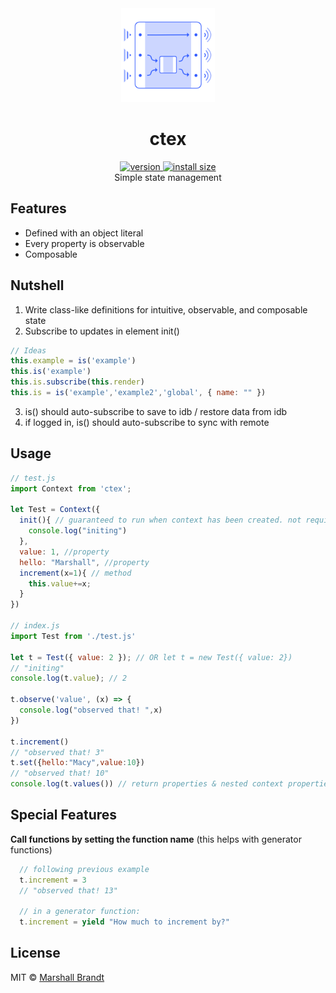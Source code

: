 <div align="center">
  <img src="https://github.com/marshallcb/ctex/raw/main/ctex.png" alt="ctex" width="150" />
</div>

<h1 align="center">ctex</h1>
<div align="center">
  <a href="https://npmjs.org/package/ctex">
    <img src="https://badgen.now.sh/npm/v/ctex" alt="version" />
  </a>
  <a href="https://bundlephobia.com/result?p=ctex">
    <img src="https://img.badgesize.io/MarshallCB/ctex/main/min.js?compression=brotli" alt="install size" />
  </a>
</div>

<div align="center">Simple state management</div>

## Features
- Defined with an object literal
- Every property is observable
- Composable

## Nutshell
1. Write class-like definitions for intuitive, observable, and composable state
2. Subscribe to updates in element init() 
```js
// Ideas
this.example = is('example')
this.is('example')
this.is.subscribe(this.render)
this.is = is('example','example2','global', { name: "" })
```
3. is() should auto-subscribe to save to idb / restore data from idb
4. if logged in, is() should auto-subscribe to sync with remote

## Usage
```js
// test.js
import Context from 'ctex';

let Test = Context({
  init(){ // guaranteed to run when context has been created. not required
    console.log("initing")
  },
  value: 1, //property
  hello: "Marshall", //property
  increment(x=1){ // method
    this.value+=x;
  }
})

// index.js
import Test from './test.js'

let t = Test({ value: 2 }); // OR let t = new Test({ value: 2})
// "initing"
console.log(t.value); // 2

t.observe('value', (x) => {
  console.log("observed that! ",x)
})

t.increment()
// "observed that! 3"
t.set({hello:"Macy",value:10})
// "observed that! 10"
console.log(t.values()) // return properties & nested context properties in object form
```

## Special Features

**Call functions by setting the function name**
(this helps with generator functions)
```js
  // following previous example
  t.increment = 3
  // "observed that! 13"

  // in a generator function:
  t.increment = yield "How much to increment by?"
```

## License

MIT © [Marshall Brandt](https://m4r.sh)
